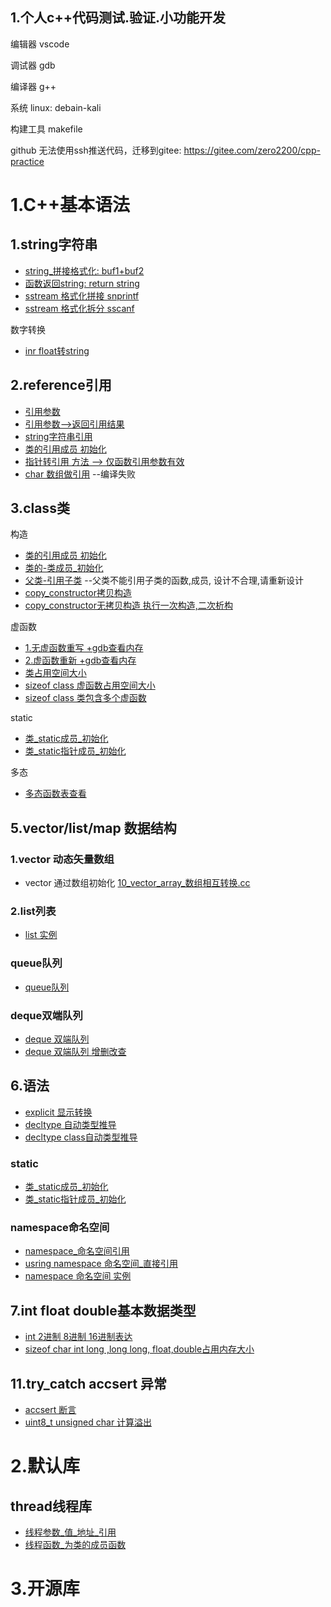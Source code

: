 ## 1.个人c++代码测试.验证.小功能开发

编辑器 vscode

调试器 gdb

编译器 g++

系统 linux: debain-kali

构建工具 makefile

github 无法使用ssh推送代码，迁移到gitee:
https://gitee.com/zero2200/cpp-practice

# 1.C++基本语法
## 1.string字符串
- [string_拼接格式化: buf1+buf2](2_string/1_string_拼接格式化.cpp)
- [函数返回string: return string](2_string/3_string_函数返回string值.cpp)
- [sstream 格式化拼接 snprintf](2_string/3_sstream/1_stringstream_字符串拼接_格式化_snprintf.cc)
- [sstream 格式化拆分 sscanf](2_string/3_sstream/2_stringstream_字符串_格式化拆分_sscanf.cc)

数字转换
- [inr float转string](2_string/5_int_float转string.cc)

## 2.reference引用
- [引用参数](1_base/5_reference_引用/1_引用作为参数.cpp)
- [引用参数-->返回引用结果](1_base/5_reference_引用/2_引用参数_返回引用.cpp)
- [string字符串引用](1_base/5_reference_引用/6_string_函数引用_修改字符串.cpp)
- [类的引用成员 初始化](1_base/5_reference_引用/3_类-引用成员初始化.cc)
- [指针转引用 方法 --> 仅函数引用参数有效](1_base/5_reference_引用/4_指针转引用.cc)
- [char 数组做引用](1_base/5_reference_引用/5_char_做引用.cc) --编译失败


## 3.class类
构造
- [类的引用成员 初始化](1_base/5_reference_引用/3_类-引用成员初始化.cc)
- [类的-类成员_初始化](3_class/4_class类构造_析构/2_类的-类成员_初始化.cpp)
- [父类-引用子类]() --父类不能引用子类的函数,成员, 设计不合理,请重新设计
- [copy_constructor拷贝构造](3_class/5_拷贝构造copy_constructor/5_copy_constructor拷贝构造.cpp)
- [copy_constructor无拷贝构造 执行一次构造,二次析构](3_class/5_拷贝构造copy_constructor/6_copy_constructor_无拷贝构造_1次构造_2次析构_异常现象.cpp)


虚函数
- [1.无虚函数重写 +gdb查看内存](3_class/8_virtual虚函数/1_无虚函数-重写.cpp)
- [2.虚函数重新 +gdb查看内存](3_class/8_virtual虚函数/1.1_有虚函数_重写.cpp)
- [类占用空间大小](3_class/6_sizeof_class类大小/1_class_sizeof.cpp)
- [sizeof class 虚函数占用空间大小](3_class/6_sizeof_class类大小/2_sizeof_虚函数-对齐-静态数据大小.cpp)
- [sizeof class 类包含多个虚函数](3_class/6_sizeof_class类大小/3_sizeof_类包含多个虚函数.cpp)

static
- [类_static成员_初始化](1_base/9_static/class_static/1_类_static成员_初始化.cc)
- [类_static指针成员_初始化](1_base/9_static/class_static/2_类_static_指针成员_初始化.cc)

多态
- [多态函数表查看](3_class/7_多态/1_多态查看.cpp)


## 5.vector/list/map 数据结构
### 1.vector 动态矢量数组
- vector 通过数组初始化 [10_vector_array_数组相互转换.cc](4_container/vector/10_vector_array_数组相互转换.cc)

### 2.list列表
- [list 实例](4_container/list)


### queue队列
- [queue队列](4_container/4_queue队列/1_queue队列.cpp)

### deque双端队列
- [deque 双端队列](4_container/5_deque双端队列/1_deque_双端队列.cpp)
- [deque 双端队列 增删改查](4_container/5_deque双端队列/2_deque增删改查.cpp)

## 6.语法
- [explicit 显示转换](1_base/6_explicit显示转换/1_explicit显示转换.cc)
- [decltype 自动类型推导](1_base/7_auto_decltype自动类型推导/1_decltype_自动推导数据类型.cpp)
- [decltype class自动类型推导](1_base/7_auto_decltype自动类型推导/2_decltype_推导类.cpp)

### static
- [类_static成员_初始化](1_base/9_static/class_static/1_类_static成员_初始化.cc)
- [类_static指针成员_初始化](1_base/9_static/class_static/2_类_static_指针成员_初始化.cc)


### namespace命名空间
- [namespace_命名空间引用](1_base/13_namespace/1_namespace_命名空间引用.cpp)
- [usring namespace 命名空间_直接引用](1_base/13_namespace/2_namespace_usring命名空间_直接引用.cpp)
- [namespace 命名空间 实例](1_base/13_namespace/3_多文件namespace实例)

## 7.int float double基本数据类型
- [int 2进制 8进制 16进制表达](1_base/8_int_float_double基本数据类型/1_int_2进制_8进制_16进制表达.cc)
- [sizeof char int long ,long long, float,double占用内存大小](1_base/12_sizeof_对象占用内存空间大小/1_limit_number_size.cpp)


## 11.try_catch accsert 异常
- [accsert 断言](1_base/7_assert_try_catch异常/1_accsert.cc)
- [uint8_t unsigned char 计算溢出](1_base/3_整数溢出/1_1字节溢出.cpp)

# 2.默认库
## thread线程库
- [线程参数_值_地址_引用](1_base/11_多线程/3_线程传递_地址_引用参数.cc)
- [线程函数_为类的成员函数](1_base/11_多线程/5_thread_线程_类的成员函数.cc)


# 3.开源库
